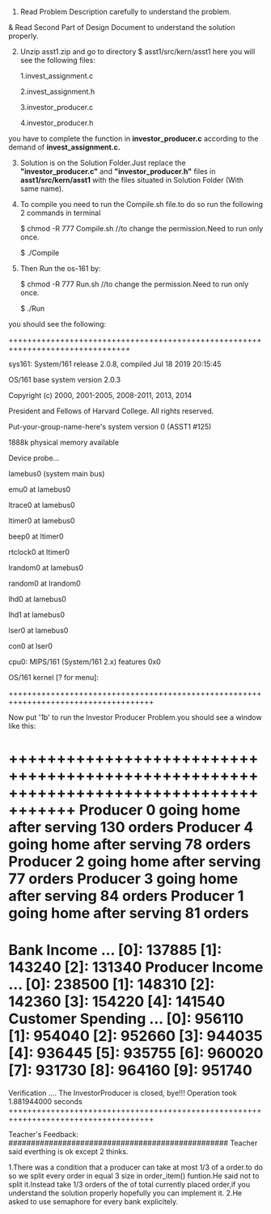  1. Read Problem Description carefully to understand the problem.

 & Read Second Part of Design Document to understand the solution properly.

2. Unzip asst1.zip and go to directory $ asst1/src/kern/asst1 here you will see the following files: 

    1.invest_assignment.c  

    2.invest_assignment.h

    3.investor_producer.c

    4.investor_producer.h

you have to complete the function in **investor_producer.c** according to the demand of **invest_assignment.c.**


3. Solution is on the Solution Folder.Just replace the **"investor_producer.c"** and **"investor_producer.h"** files in **asst1/src/kern/asst1** with the files situated in Solution Folder (With same name). 

4. To compile you need to run the Compile.sh file.to do so run the following 2 commands in terminal

    $ chmod -R 777 Compile.sh  //to change the permission.Need to run only once. 

    $ ./Compile

5. Then Run the os-161 by: 

    $ chmod -R 777 Run.sh   //to change the permission.Need to run only once.

    $ ./Run 

you should see the following:

++++++++++++++++++++++++++++++++++++++++++++++++++++++++++++++++++++++++++++++++

sys161: System/161 release 2.0.8, compiled Jul 18 2019 20:15:45


OS/161 base system version 2.0.3

Copyright (c) 2000, 2001-2005, 2008-2011, 2013, 2014

   President and Fellows of Harvard College.  All rights reserved.


Put-your-group-name-here's system version 0 (ASST1 #125)


1888k physical memory available

Device probe...

lamebus0 (system main bus)

emu0 at lamebus0

ltrace0 at lamebus0

ltimer0 at lamebus0

beep0 at ltimer0

rtclock0 at ltimer0

lrandom0 at lamebus0

random0 at lrandom0

lhd0 at lamebus0

lhd1 at lamebus0

lser0 at lamebus0

con0 at lser0



cpu0: MIPS/161 (System/161 2.x) features 0x0

OS/161 kernel [? for menu]:

+++++++++++++++++++++++++++++++++++++++++++++++++++++++++++++++++++++++++++++++++++++


Now put '1b' to run the Investor Producer Problem.you should see a window like this:

+++++++++++++++++++++++++++++++++++++++++++++++++++++++++++++++++++++++++++++++++++++
Producer 0 going home after serving 130 orders
Producer 4 going home after serving 78 orders
Producer 2 going home after serving 77 orders
Producer 3 going home after serving 84 orders
Producer 1 going home after serving 81 orders
=====================================================================================
Bank Income ... 
[0]: 137885 [1]: 143240 [2]: 131340 
Producer Income ... 
[0]: 238500 [1]: 148310 [2]: 142360 [3]: 154220 [4]: 141540 
Customer Spending ... 
[0]: 956110 [1]: 954040 [2]: 952660 [3]: 944035 [4]: 936445 [5]: 935755 [6]: 960020 [7]: 931730 [8]: 964160 [9]: 951740 
=====================================================================================
Verification ....
The InvestorProducer is closed, bye!!!
Operation took 1.881944000 seconds
+++++++++++++++++++++++++++++++++++++++++++++++++++++++++++++++++++++++++++++++++++++

Teacher's Feedback: 
#################################################
Teacher said everthing is ok except 2 thinks. 

1.There was a condition that a producer can take at most 1/3 of a order.to do so
we split every order in equal 3 size in order_item() funtion.He said not to split it.Instead
take 1/3 orders of the of total currently placed order,if you understand the solution properly 
hopefully you can implement it. 
2.He asked to use semaphore for every bank explicitely.
